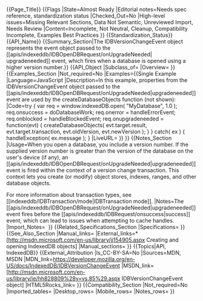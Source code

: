 {{Page_Title}}
{{Flags
|State=Almost Ready
|Editorial notes=Needs spec reference, standardization status
|Checked_Out=No
|High-level issues=Missing Relevant Sections, Data Not Semantic, Unreviewed Import, Needs Review
|Content=Incomplete, Not Neutral, Cleanup, Compatibility Incomplete, Examples Best Practices
}}
{{Standardization_Status}}
{{API_Name}}
{{Summary_Section|The IDBVersionChangeEvent object represents the event object passed to the [[apis/indexeddb/IDBOpenDBRequest/onUpgradeNeeded| upgradeneeded]] event, which fires when a database is opened using a higher version number.}}
{{API_Object
|Subclass_of=
|Overview=
}}
{{Examples_Section
|Not_required=No
|Examples={{Single Example
|Language=JavaScript
|Description=In this example, properties from the IDBVersionChangeEvent object passed to the [[apis/indexeddb/IDBOpenDBRequest/onUpgradeNeeded|upgradeneeded]] event are used by the createDatabaseObjects function (not shown):
|Code=try {
  var req = window.indexedDB.open( "MyDatabase", 1.0 );
  req.onsuccess = doDatabaseWork; 
  req.onerror = handleErrorEvent;
  req.onblocked = handleBlockedEvent;
  req.onupgradeneeded = function(evt) {
    createDatabaseObjects( 
       evt.target.result, evt.target.transaction, 
       evt.oldVersion, evt.newVersion );
  }
} catch( ex ) {
  handleException( ex.message );
}
|LiveURL=
}}
}}
{{Notes_Section
|Usage=When you open a database, you include a version number.  If the supplied version number is greater than the version of the database on the user's device (if any), an [[apis/indexeddb/IDBOpenDBRequest/onUpgradeNeeded|upgradeneeded]] event is fired within the context of a version change transaction.  This context lets you create (or modify) object stores, indexes, ranges, and other database objects.

For more information about transaction types, see [[indexeddb/IDBTransaction/mode|IDBTransaction mode]].
|Notes=The [[apis/indexeddb/IDBOpenDBRequest/onUpgradeNeeded|upgradeneeded]] event fires before the [[apis/indexeddb/IDBRequest/onsuccess|success]] event, which can lead to issues when attempting to cache handles.
|Import_Notes= 
}}
{{Related_Specifications_Section
|Specifications=
}}
{{See_Also_Section
|Manual_links=
|External_links=* [http://msdn.microsoft.com/en-us/library/jj154905.aspx Creating and opening IndexedDB objects]
|Manual_sections=
}}
{{Topics|API, IndexedDB}}
{{External_Attribution
|Is_CC-BY-SA=No
|Sources=MDN, MSDN
|MDN_link=https://developer.mozilla.org/en-US/docs/IndexedDB/IDBVersionChangeEvent
|MSDN_link=[http://msdn.microsoft.com/en-us/library/ie/hh828809%28v=vs.85%29.aspx IDBVersionChangeEvent object]
|HTML5Rocks_link=
}}
{{Compatibility_Section
|Not_required=No
|Imported_tables=
|Desktop_rows=
|Mobile_rows=
|Notes_rows=
}}